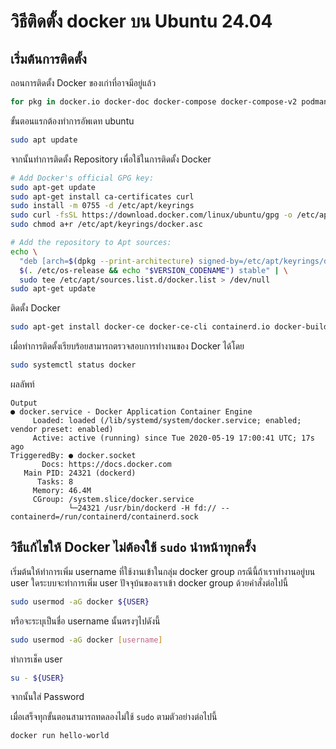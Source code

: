 # วิธีติดตั้ง docker บน Ubuntu 24.04

## เริ่มต้นการติดตั้ง
ถอนการติดตั้ง Docker ของเก่าที่อาจมีอยู่แล้ว
```bash
for pkg in docker.io docker-doc docker-compose docker-compose-v2 podman-docker containerd runc; do sudo apt-get remove $pkg; done
```
ขั้นตอนแรกต้องทำการอัพเดท ubuntu
```bash
sudo apt update
```
จากนั้นทำการติดตั้ง Repository เพื่อใช้ในการติดตั้ง Docker 
```bash
# Add Docker's official GPG key:
sudo apt-get update
sudo apt-get install ca-certificates curl
sudo install -m 0755 -d /etc/apt/keyrings
sudo curl -fsSL https://download.docker.com/linux/ubuntu/gpg -o /etc/apt/keyrings/docker.asc
sudo chmod a+r /etc/apt/keyrings/docker.asc

# Add the repository to Apt sources:
echo \
  "deb [arch=$(dpkg --print-architecture) signed-by=/etc/apt/keyrings/docker.asc] https://download.docker.com/linux/ubuntu \
  $(. /etc/os-release && echo "$VERSION_CODENAME") stable" | \
  sudo tee /etc/apt/sources.list.d/docker.list > /dev/null
sudo apt-get update
```

ติดตั้ง Docker
```bash
sudo apt-get install docker-ce docker-ce-cli containerd.io docker-buildx-plugin docker-compose-plugin
```

เมื่อทำการติดตั้งเรียบร้อยสามารถตรวจสอบการทำงานของ Docker ได้โดย
```bash
sudo systemctl status docker
```
ผลลัพท์
```
Output
● docker.service - Docker Application Container Engine
     Loaded: loaded (/lib/systemd/system/docker.service; enabled; vendor preset: enabled)
     Active: active (running) since Tue 2020-05-19 17:00:41 UTC; 17s ago
TriggeredBy: ● docker.socket
       Docs: https://docs.docker.com
   Main PID: 24321 (dockerd)
      Tasks: 8
     Memory: 46.4M
     CGroup: /system.slice/docker.service
             └─24321 /usr/bin/dockerd -H fd:// --containerd=/run/containerd/containerd.sock
```


## วิธีแก้ไขให้ Docker ไม่ต้องใช้ `sudo` นำหน้าทุกครั้ง
เริ่มต้นให้ทำการเพิ่ม username ที่ใช้งานเข้าในกลุ่ม docker group กรณีนี้ถ้าเราทำงานอยู่บน user ใดระบบจะทำการเพิ่ม user ปัจจุบ้นของเราเข้า docker group ด้วยคำสั่งต่อไปนี้
```bash
sudo usermod -aG docker ${USER}
```
หรือจะระบุเป็นชื่อ username นั้นตรงๆไปดังนี้
```bash
sudo usermod -aG docker [username]
```
ทำการเช็ค user
```bash
su - ${USER}
```
จากนั้นใส่ Password

เมื่อเสร็จทุกขั้นตอนสามารถทดลองไม่ใช้ `sudo` ตามตัวอย่างต่อไปนี้
```bash
docker run hello-world
```
